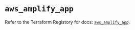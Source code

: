 # `aws_amplify_app`

Refer to the Terraform Registory for docs: [`aws_amplify_app`](https://registry.terraform.io/providers/hashicorp/aws/5.10.0/docs/resources/amplify_app).
